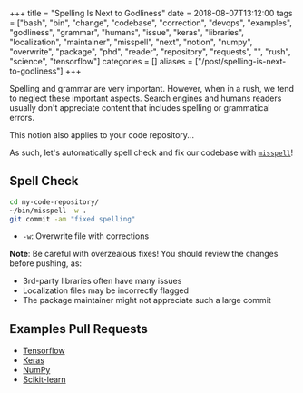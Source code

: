 +++
title = "Spelling Is Next to Godliness"
date = 2018-08-07T13:12:00
tags = ["bash", "bin", "change", "codebase", "correction", "devops", "examples", "godliness", "grammar", "humans", "issue", "keras", "libraries", "localization", "maintainer", "misspell", "next", "notion", "numpy", "overwrite", "package", "phd", "reader", "repository", "requests", "", "rush", "science", "tensorflow"]
categories = []
aliases = ["/post/spelling-is-next-to-godliness"]
+++


Spelling and grammar are very important. However, when in a rush, we tend to neglect these important aspects.
Search engines and humans readers usually don't appreciate content that includes spelling or grammatical errors.

<!--more-->

This notion also applies to your code repository...

As such, let's automatically spell check and fix our codebase with [`misspell`](https://github.com/client9/misspell)!

## Spell Check
```bash
cd my-code-repository/
~/bin/misspell -w .
git commit -am "fixed spelling"
```
- `-w`: Overwrite file with corrections

**Note**:
Be careful with overzealous fixes!
You should review the changes before pushing, as:

- 3rd-party libraries often have many issues
- Localization files may be incorrectly flagged
- The package maintainer might not appreciate such a large commit

## Examples Pull Requests
- [Tensorflow](https://github.com/tensorflow/tensorflow/pull/18806)
- [Keras](https://github.com/keras-team/keras/pull/10016)
- [NumPy](https://github.com/numpy/numpy/pull/10958)
- [Scikit-learn](https://github.com/scikit-learn/scikit-learn/pull/11017)
